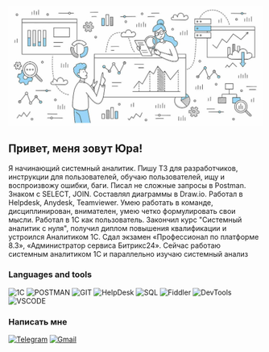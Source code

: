 ![Header](https://github.com/yourasik63/yourasik63/blob/main/assets/Sistemnyj-analitik.-Obzor-professii.jpg)

## Привет, меня зовут Юра!
Я начинающий системный аналитик. Пишу ТЗ для разработчиков, инструкции для пользователей, обучаю пользователей, ищу и воспроизвожу ошибки, баги. Писал не сложные запросы в Postman. Знаком с SELECT, JOIN. Составлял диаграммы в Draw.io. Работал в Helpdesk, Anydesk, Teamviewer. Умею работать в команде, дисциплинирован, внимателен, умею четко формулировать свои мысли. Работал в 1С как пользователь. Закончил курс "Системный аналитик с нуля", получил диплом повышения квалификации и устроился Аналитиком 1С. Сдал экзамен «Профессионал по платформе 8.3», «Администратор сервиса Битрикс24». Сейчас работаю системным аналитиком 1С и параллельно изучаю системный анализ


### Languages and tools
![1C](https://img.shields.io/badge/-1C-FFFF00?style-for-the-badge&logo=1C)
![POSTMAN](https://img.shields.io/badge/-Postman-A52A2A?style-for-the-badge&logo=Postman)
![GIT](https://img.shields.io/badge/-Git-800000?style-for-the-badge&logo=Git)
![HelpDesk](https://img.shields.io/badge/-HelpDesk-808080?style-for-the-badge&logo=Helpdesk)
![SQL](https://img.shields.io/badge/-SQL-FFFFFF?style-for-the-badge&logo=SQL)
![Fiddler](https://img.shields.io/badge/-Fiddler-008000?style-for-the-badge&logo=Fiddler)
![DevTools](https://img.shields.io/badge/-DevTools-FFA500?style-for-the-badge&logo=DevTools)
![VSCODE](https://img.shields.io/badge/-VisualStudio-00FFFF?style-for-the-badge&logo=VScode)


### Написать мне
[![Telegram](https://img.shields.io/badge/-Telegram-00FFFF?style-for-the-badge&logo=Telegram)](https://t.me/ogurecogurcov)
[![Gmail](https://img.shields.io/badge/-Gmail-FF0000?style-for-the-badge&logo=Gmail)](mailto:yourasik63@gmail.com)

